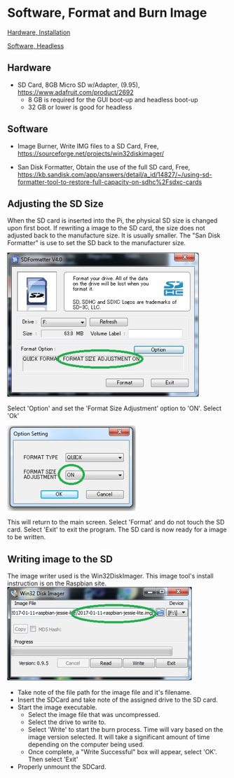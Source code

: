# Software, Format and Burn Image

[Hardware, Installation](hw-project.md)

[Software, Headless](sw-headless.md)

## Hardware


* SD Card, 8GB Micro SD w/Adapter, (9.95), https://www.adafruit.com/product/2692
  * 8 GB is required for the GUI boot-up and headless boot-up
  * 32 GB or lower is good for headless

## Software

* Image Burner, Write IMG files to a SD Card, Free, https://sourceforge.net/projects/win32diskimager/

* San Disk Formatter, Obtain the use of the full SD card, Free, https://kb.sandisk.com/app/answers/detail/a_id/14827/~/using-sd-formatter-tool-to-restore-full-capacity-on-sdhc%2Fsdxc-cards

## Adjusting the SD Size

When the SD card is inserted into the Pi, the physical SD size is changed upon first boot.
If rewriting a image to the SD card, the size does not adjusted back to the manufacture size.
It is usually smaller. The "San Disk Formatter" is use to set the SD back to the manufacturer size.

![](img/SdFormatter.jpg)

Select 'Option' and set the 'Format Size Adjustment' option to 'ON'. Select 'Ok'

![](img/SdFormatter-option.jpg)

This will return to the main screen.
Select 'Format' and do not touch the SD card. Select 'Exit' to exit the program.
The SD card is now ready for a image to be written.

## Writing image to the SD

The image writer used is the Win32DiskImager. This image tool's install instruction is on the Raspbian site.
![](img/Win32DiskImager.jpg)
* Take note of the file path for the image file and it's filename.
* Insert the SDCard and take note of the assigned drive to the SD card.
* Start the image executable.
  * Select the image file that was uncompressed.
  * Select the drive to write to.
  * Select 'Write' to start the burn process.
  Time will vary based on the image version selected.
  It will take a significant amount of time depending on the computer being used.
  * Once complete, a "Write Successful" box will appear, select 'OK'. Then select 'Exit'
* Properly unmount the SDCard.